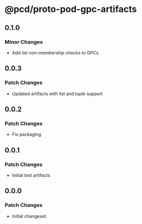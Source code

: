 # @pcd/proto-pod-gpc-artifacts

## 0.1.0

### Minor Changes

- Add list non-membership checks to GPCs

## 0.0.3

### Patch Changes

- Updated artifacts with list and tuple support

## 0.0.2

### Patch Changes

- Fix packaging

## 0.0.1

### Patch Changes

- Initial test artifacts

## 0.0.0

### Patch Changes

- Initial changeset.

